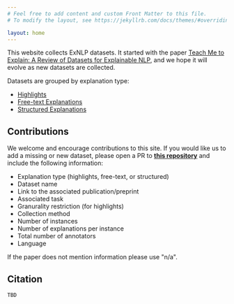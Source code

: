 ```yaml
---
# Feel free to add content and custom Front Matter to this file.
# To modify the layout, see https://jekyllrb.com/docs/themes/#overriding-theme-defaults

layout: home
---
```


This website collects ExNLP datasets. It started with the paper [Teach Me to Explain: A Review of Datasets for Explainable NLP](https://tbd), and we hope it will evolve as new datasets are collected.

Datasets are grouped by explanation type: 

* [Highlights](https://exnlpdatasets.github.io/exnlp-datasets/highlights/)
* [Free-text Explanations](https://exnlpdatasets.github.io/exnlp-datasets/freetext/)
* [Structured Explanations](https://exnlpdatasets.github.io/exnlp-datasets/structured/)

## Contributions

We welcome and encourage contributions to this site. If you would like us to add a missing or new dataset, please open a PR to [**this repository**](https://github.com/exnlpdatasets/exnlpdatasets.github.io) and include the following information: 

- Explanation type (highlights, free-text, or structured)
- Dataset name 
- Link to the associated publication/preprint 
- Associated task 
- Granurality restriction (for highlights)
- Collection method 
- Number of instances 
- Number of explanations per instance 
- Total number of annotators 
- Language

If the paper does not mention information please use "n/a".


## Citation

```
TBD
```

